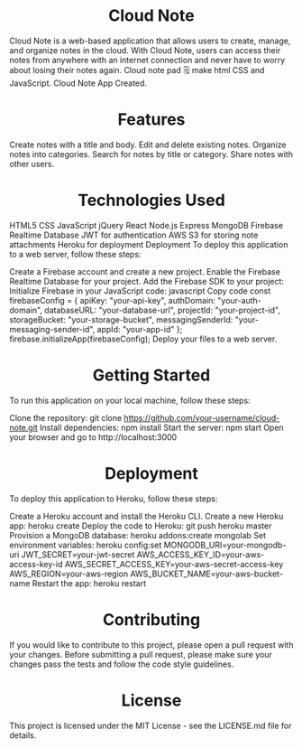 <h1 align="center"> Cloud Note</h1>

Cloud Note is a web-based application that allows users to create, manage, and organize notes in the cloud.
With Cloud Note, users can access their notes from anywhere with an internet connection and never have to worry about losing their notes again.
Cloud note pad 🗒️ make html CSS and JavaScript.
Cloud Note App Created.

<h1 align="center">Features</h1>
Create notes with a title and body.
Edit and delete existing notes.
Organize notes into categories.
Search for notes by title or category.
Share notes with other users.
<h1 align="center">Technologies Used</h1>
HTML5
CSS
JavaScript
jQuery
React
Node.js
Express
MongoDB
Firebase Realtime Database
JWT for authentication
AWS S3 for storing note attachments
Heroku for deployment
Deployment
To deploy this application to a web server, follow these steps:

Create a Firebase account and create a new project.
Enable the Firebase Realtime Database for your project.
Add the Firebase SDK to your project: <script src="https://www.gstatic.com/firebasejs/8.6.2/firebase-app.js"></script><script src="https://www.gstatic.com/firebasejs/8.6.2/firebase-database.js"></script>
Initialize Firebase in your JavaScript code:
javascript
Copy code
const firebaseConfig = {
  apiKey: "your-api-key",
  authDomain: "your-auth-domain",
  databaseURL: "your-database-url",
  projectId: "your-project-id",
  storageBucket: "your-storage-bucket",
  messagingSenderId: "your-messaging-sender-id",
  appId: "your-app-id"
};
firebase.initializeApp(firebaseConfig);
Deploy your files to a web server.
<h1 align="center">Getting Started</h1>
To run this application on your local machine, follow these steps:

Clone the repository: git clone https://github.com/your-username/cloud-note.git
Install dependencies: npm install
Start the server: npm start
Open your browser and go to http://localhost:3000
<h1 align="center">Deployment</h1>
To deploy this application to Heroku, follow these steps:

Create a Heroku account and install the Heroku CLI.
Create a new Heroku app: heroku create
Deploy the code to Heroku: git push heroku master
Provision a MongoDB database: heroku addons:create mongolab
Set environment variables: heroku config:set MONGODB_URI=your-mongodb-uri JWT_SECRET=your-jwt-secret AWS_ACCESS_KEY_ID=your-aws-access-key-id AWS_SECRET_ACCESS_KEY=your-aws-secret-access-key AWS_REGION=your-aws-region AWS_BUCKET_NAME=your-aws-bucket-name
Restart the app: heroku restart
<h1 align="center">Contributing</h1>
If you would like to contribute to this project, please open a pull request with your changes. Before submitting a pull request, please make sure your changes pass the tests and follow the code style guidelines.

<h1 align="center">License</h1>
This project is licensed under the MIT License - see the LICENSE.md file for details.









